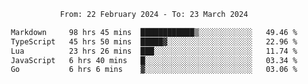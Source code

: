 <div align="center">
<p style="text-align: center;">
<!--START_SECTION:waka-->

```txt
From: 22 February 2024 - To: 23 March 2024

Markdown     98 hrs 45 mins  ████████████▒░░░░░░░░░░░░   49.46 %
TypeScript   45 hrs 50 mins  █████▓░░░░░░░░░░░░░░░░░░░   22.96 %
Lua          23 hrs 26 mins  ███░░░░░░░░░░░░░░░░░░░░░░   11.74 %
JavaScript   6 hrs 40 mins   █░░░░░░░░░░░░░░░░░░░░░░░░   03.34 %
Go           6 hrs 6 mins    ▓░░░░░░░░░░░░░░░░░░░░░░░░   03.06 %
```

<!--END_SECTION:waka-->
</p>
</div>
